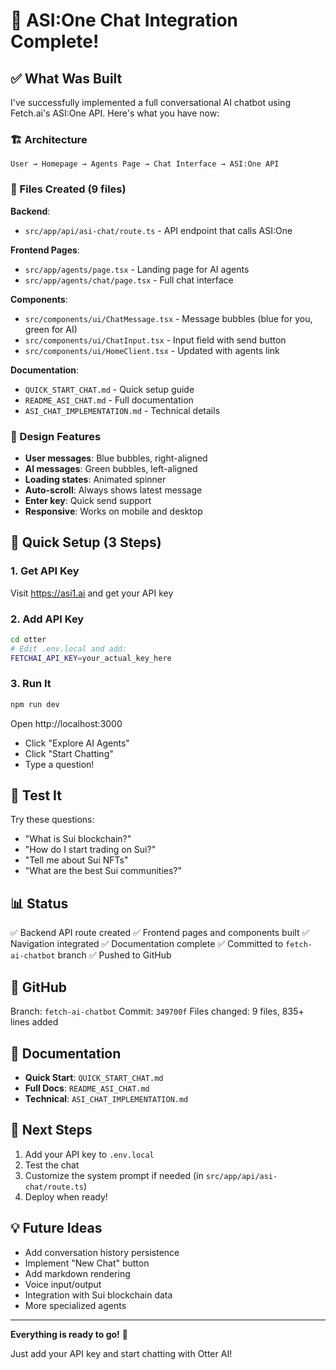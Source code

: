 # 🎉 ASI:One Chat Integration Complete!

## ✅ What Was Built

I've successfully implemented a full conversational AI chatbot using Fetch.ai's ASI:One API. Here's what you have now:

### 🏗️ Architecture
```
User → Homepage → Agents Page → Chat Interface → ASI:One API
```

### 📁 Files Created (9 files)

**Backend**:
- `src/app/api/asi-chat/route.ts` - API endpoint that calls ASI:One

**Frontend Pages**:
- `src/app/agents/page.tsx` - Landing page for AI agents
- `src/app/agents/chat/page.tsx` - Full chat interface

**Components**:
- `src/components/ui/ChatMessage.tsx` - Message bubbles (blue for you, green for AI)
- `src/components/ui/ChatInput.tsx` - Input field with send button
- `src/components/ui/HomeClient.tsx` - Updated with agents link

**Documentation**:
- `QUICK_START_CHAT.md` - Quick setup guide
- `README_ASI_CHAT.md` - Full documentation
- `ASI_CHAT_IMPLEMENTATION.md` - Technical details

### 🎨 Design Features

- **User messages**: Blue bubbles, right-aligned
- **AI messages**: Green bubbles, left-aligned
- **Loading states**: Animated spinner
- **Auto-scroll**: Always shows latest message
- **Enter key**: Quick send support
- **Responsive**: Works on mobile and desktop

## 🚀 Quick Setup (3 Steps)

### 1. Get API Key
Visit https://asi1.ai and get your API key

### 2. Add API Key
```bash
cd otter
# Edit .env.local and add:
FETCHAI_API_KEY=your_actual_key_here
```

### 3. Run It
```bash
npm run dev
```

Open http://localhost:3000
- Click "Explore AI Agents"
- Click "Start Chatting"
- Type a question!

## 🧪 Test It

Try these questions:
- "What is Sui blockchain?"
- "How do I start trading on Sui?"
- "Tell me about Sui NFTs"
- "What are the best Sui communities?"

## 📊 Status

✅ Backend API route created
✅ Frontend pages and components built
✅ Navigation integrated
✅ Documentation complete
✅ Committed to `fetch-ai-chatbot` branch
✅ Pushed to GitHub

## 🔗 GitHub

Branch: `fetch-ai-chatbot`
Commit: `349700f`
Files changed: 9 files, 835+ lines added

## 📖 Documentation

- **Quick Start**: `QUICK_START_CHAT.md`
- **Full Docs**: `README_ASI_CHAT.md`
- **Technical**: `ASI_CHAT_IMPLEMENTATION.md`

## 🎯 Next Steps

1. Add your API key to `.env.local`
2. Test the chat
3. Customize the system prompt if needed (in `src/app/api/asi-chat/route.ts`)
4. Deploy when ready!

## 💡 Future Ideas

- Add conversation history persistence
- Implement "New Chat" button
- Add markdown rendering
- Voice input/output
- Integration with Sui blockchain data
- More specialized agents

---

**Everything is ready to go!** 🚀

Just add your API key and start chatting with Otter AI!

